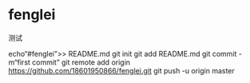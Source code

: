 # fenglei
测试 

echo“#fenglei”>> README.md 
git init 
git add README.md 
git commit -m“first commit” 
git remote add origin https://github.com/18601950866/fenglei.git
 git push -u origin master
